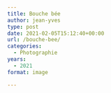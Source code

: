 ```yaml
---
title: Bouche bée
author: jean-yves
type: post
date: 2021-02-05T15:12:40+00:00
url: /bouche-bee/
categories:
  - Photographie
years:
  - 2021
format: image

---
```

